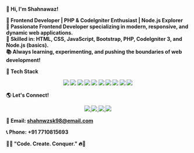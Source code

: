 <b>👋 Hi, I'm Shahnawaz!

🚀 Frontend Developer | PHP & CodeIgniter Enthusiast | Node.js Explorer                            
🌟 Passionate Frontend Developer specializing in modern, responsive, and dynamic web applications.                                                   
🎯 Skilled in: HTML, CSS, JavaScript, Bootstrap, PHP, CodeIgniter 3, and Node.js (basics).                                                                         
📚 Always learning, experimenting, and pushing the boundaries of web development!


🚀 Tech Stack
<p align="center"> <img src="https://img.shields.io/badge/HTML5-%23E34F26.svg?&style=for-the-badge&logo=html5&logoColor=white" /> <img src="https://img.shields.io/badge/CSS3-%231572B6.svg?&style=for-the-badge&logo=css3&logoColor=white" /> <img src="https://img.shields.io/badge/JavaScript-%23F7DF1E.svg?&style=for-the-badge&logo=javascript&logoColor=black" /> <img src="https://img.shields.io/badge/Bootstrap-%23563D7C.svg?&style=for-the-badge&logo=bootstrap&logoColor=white" /> <img src="https://img.shields.io/badge/PHP-%23777BB4.svg?&style=for-the-badge&logo=php&logoColor=white" /> <img src="https://img.shields.io/badge/CodeIgniter-%23EE4623.svg?&style=for-the-badge&logo=codeigniter&logoColor=white" /> <img src="https://img.shields.io/badge/Node.js-%23339933.svg?&style=for-the-badge&logo=node.js&logoColor=white" /> <img src="https://img.shields.io/badge/Git-%23F05032.svg?&style=for-the-badge&logo=git&logoColor=white" /> <img src="https://img.shields.io/badge/GitHub-%23181717.svg?&style=for-the-badge&logo=github&logoColor=white" /> <img src="https://img.shields.io/badge/VSCode-%23007ACC.svg?&style=for-the-badge&logo=visual-studio-code&logoColor=white" /> </p>


🌎 Let's Connect!
<p align="center"> <a href="https://www.instagram.com/shahnwz.sk?igsh=MXZ5YjhldWJ3b2U4Mg==" target="_blank"> <img src="https://img.shields.io/badge/Instagram-%23E1306C.svg?&style=for-the-badge&logo=instagram&logoColor=white" /> </a> <a href="https://github.com/shahnwz" target="_blank"> <img src="https://img.shields.io/badge/GitHub-%23181717.svg?&style=for-the-badge&logo=github&logoColor=white" /> </a> <a href="https://wa.me/7710815693" target="_blank"> <img src="https://img.shields.io/badge/WhatsApp-%2325D366.svg?&style=for-the-badge&logo=whatsapp&logoColor=white" /> </a> <a href="https://www.linkedin.com/in/shahnwz-sk-6a652a202?utm_source=share&utm_campaign=share_via&utm_content=profile&utm_medium=android_app" target="_blank"> <img src="https://img.shields.io/badge/LinkedIn-%230A66C2.svg?&style=for-the-badge&logo=linkedin&logoColor=white" /> </a> </p>


📧 Email: shahnwzsk98@email.com

📞 Phone: +91 7710815693


🚀🔥 "Code. Create. Conquer." 🔥🚀
</b>
